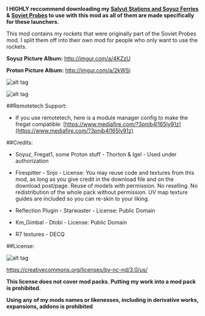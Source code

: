 **I HIGHLY reccommend downloading my [Salyut Stations and Soyuz Ferries](https://github.com/KSP-RO/SalyutStations-SoyuzFerries) & [Soviet Probes](https://github.com/KSP-RO/SovietProbes) to use with this mod as all of them are made specifically for these launchers.**

This mod contains my rockets that were originally part of the Soviet Probes mod. I split them off into their own mod for people who only want to use the rockets.

**Soyuz Picture Album:** http://imgur.com/a/4KZzU

**Proton Picture Album:** http://imgur.com/a/2kWSi

![alt tag](http://i.imgur.com/GuTIFjg.png)

![alt tag](http://i.imgur.com/54Xhyaj.png)

##Remotetech Support:
* If you use remotetech, here is a module manager config to make the fregat compatible: [https://www.mediafire.com/?3pnib4l165ly91z](https://www.mediafire.com/?3pnib4l165ly91z)

##Credits:

* Soyuz, Fregat1, some Proton stuff - Thorton & Igel - Used under authorization

* Firespitter - Snjo - License:
You may reuse code and textures from this mod, as long as you give credit in the download file and on the download post/page. Reuse of models with permission. No reselling. No redistribution of the whole pack without permission.
UV map texture guides are included so you can re-skin to your liking.

* Reflection Plugin - Starwaster - License: Public Domain

* Km_Gimbal - Dtobi - License: Public Domain

* R7 textures - DECQ

##License:

![alt tag](https://licensebuttons.net/l/by-nc-nd/3.0/88x31.png)

https://creativecommons.org/licenses/by-nc-nd/3.0/us/


**This license does not cover mod packs. Putting my work into a mod pack is prohibited.**

**Using any of my mods names or likenesses, including in derivative works, expansions, addons is prohibited**
